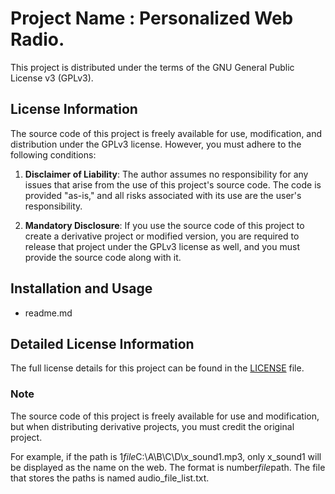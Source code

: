# Project Name : Personalized Web Radio.
This project is distributed under the terms of the GNU General Public License v3 (GPLv3).

## License Information

The source code of this project is freely available for use, modification, and distribution under the GPLv3 license. However, you must adhere to the following conditions:

1. **Disclaimer of Liability**: The author assumes no responsibility for any issues that arise from the use of this project's source code. The code is provided "as-is," and all risks associated with its use are the user's responsibility.

2. **Mandatory Disclosure**: If you use the source code of this project to create a derivative project or modified version, you are required to release that project under the GPLv3 license as well, and you must provide the source code along with it.

## Installation and Usage
- readme.md

## Detailed License Information
The full license details for this project can be found in the [LICENSE](LICENSE) file.

### Note
The source code of this project is freely available for use and modification, but when distributing derivative projects, you must credit the original project.


For example, if the path is 1*file*C:\A\B\C\D\x_sound1.mp3, only x_sound1 will be displayed as the name on the web.
The format is number*file*path.
The file that stores the paths is named audio_file_list.txt.
